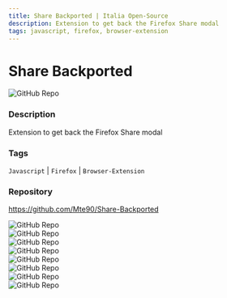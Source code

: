 ```yaml
---
title: Share Backported | Italia Open-Source
description: Extension to get back the Firefox Share modal
tags: javascript, firefox, browser-extension
---
```

        

# Share Backported

![GitHub Repo](https://img.shields.io/static/v1?label=category&message=opensource&color=green)

### Description

Extension to get back the Firefox Share modal

### Tags

`Javascript` | `Firefox` | `Browser-Extension`

### Repository

https://github.com/Mte90/Share-Backported

![GitHub Repo](https://img.shields.io/github/stars/Mte90/Share-Backported?style=social)<br />![GitHub Repo](https://img.shields.io/github/forks/Mte90/Share-Backported?style=social)<br />![GitHub Repo](https://img.shields.io/github/v/tag/Mte90/Share-Backported?style=social)<br />![GitHub Repo](https://img.shields.io/github/contributors/Mte90/Share-Backported)<br />![GitHub Repo](https://img.shields.io/github/issues-pr/Mte90/Share-Backported)<br />![GitHub Repo](https://img.shields.io/github/issues/Mte90/Share-Backported)<br />![GitHub Repo](https://img.shields.io/github/license/Mte90/Share-Backported)<br />![GitHub Repo](https://img.shields.io/github/last-commit/Mte90/Share-Backported)<br />